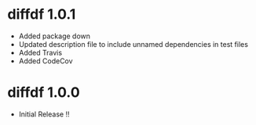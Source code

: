 
# diffdf 1.0.1

- Added package down  
- Updated description file to include unnamed dependencies in test files
- Added Travis 
- Added CodeCov


# diffdf 1.0.0 

- Initial Release !!